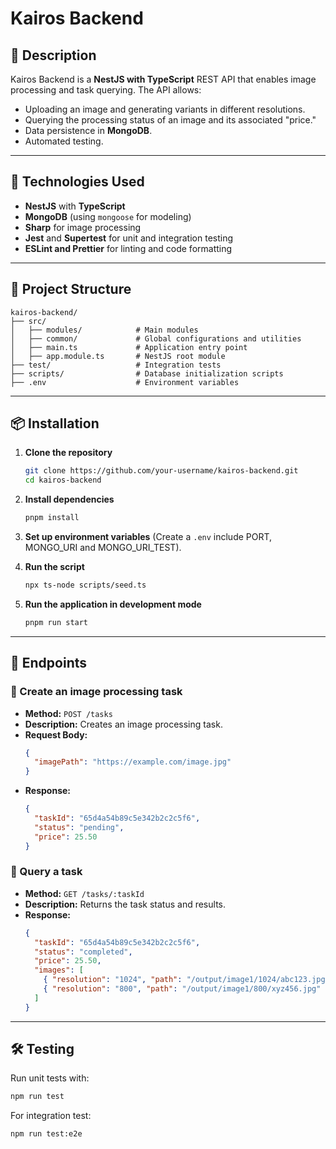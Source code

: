 # Kairos Backend

## 📖 Description

Kairos Backend is a **NestJS with TypeScript** REST API that enables image processing and task querying. The API allows:

- Uploading an image and generating variants in different resolutions.
- Querying the processing status of an image and its associated "price."
- Data persistence in **MongoDB**.
- Automated testing.

---

## 🚀 Technologies Used

- **NestJS** with **TypeScript**
- **MongoDB** (using `mongoose` for modeling)
- **Sharp** for image processing
- **Jest** and **Supertest** for unit and integration testing
- **ESLint and Prettier** for linting and code formatting

---

## 📂 Project Structure

```
kairos-backend/
├── src/
│   ├── modules/            # Main modules
│   ├── common/             # Global configurations and utilities
│   ├── main.ts             # Application entry point
│   ├── app.module.ts       # NestJS root module
├── test/                   # Integration tests
├── scripts/                # Database initialization scripts
├── .env                    # Environment variables
```

---

## 📦 Installation

1. **Clone the repository**

   ```sh
   git clone https://github.com/your-username/kairos-backend.git
   cd kairos-backend
   ```

2. **Install dependencies**

   ```sh
   pnpm install
   ```

3. **Set up environment variables** (Create a `.env` include PORT, MONGO_URI and MONGO_URI_TEST).

4. **Run the script**  
   
   ```sh
   npx ts-node scripts/seed.ts
   ```

5. **Run the application in development mode**

   ```sh
   pnpm run start
   ```

---

## 📌 Endpoints

### 📍 Create an image processing task

- **Method:** `POST /tasks`
- **Description:** Creates an image processing task.
- **Request Body:**
  ```json
  {
    "imagePath": "https://example.com/image.jpg"
  }
  ```
- **Response:**
  ```json
  {
    "taskId": "65d4a54b89c5e342b2c2c5f6",
    "status": "pending",
    "price": 25.50
  }
  ```

### 📍 Query a task

- **Method:** `GET /tasks/:taskId`
- **Description:** Returns the task status and results.
- **Response:**
  ```json
  {
    "taskId": "65d4a54b89c5e342b2c2c5f6",
    "status": "completed",
    "price": 25.50,
    "images": [
      { "resolution": "1024", "path": "/output/image1/1024/abc123.jpg" },
      { "resolution": "800", "path": "/output/image1/800/xyz456.jpg" }
    ]
  }
  ```

---

## 🛠️ Testing

Run unit tests with:

```sh
npm run test
```

For integration test:

```sh
npm run test:e2e
```
